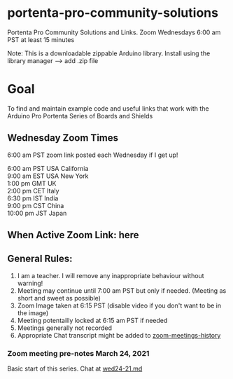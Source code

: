 # portenta-pro-community-solutions
Portenta Pro Community Solutions and Links. Zoom Wednesdays 6:00 am PST at least 15 minutes

Note: This is a downloadable zippable Arduino library. Install using the library manager --> add .zip file

# Goal

To find and maintain example code and useful links that work with the Arduino Pro Portenta Series of Boards and Shields

## Wednesday Zoom Times  
6:00 am PST zoom link posted each Wednesday if I get up!   

6:00 am PST USA California  
9:00 am EST USA New York  
1:00 pm GMT UK  
2:00 pm CET Italy  
6:30 pm IST India  
9:00 pm CST China  
10:00 pm JST Japan  


## When Active Zoom Link:   here


## General Rules:
1. I am a teacher. I will remove any inappropriate behaviour without warning!
1. Meeting may continue until 7:00 am PST but only if needed. (Meeting as short and sweet as possible)
1. Zoom Image taken at 6:15 PST (disable video if you don't want to be in the image)
1. Meeting potentailly locked at 6:15 am PST if needed
1. Meetings generally not recorded
1. Appropriate Chat transcript might be added to [zoom-meetings-history](zoom-meetings-history)


### Zoom meeting pre-notes March 24, 2021

Basic start of this series. Chat at [wed24-21.md](zoom-meetings-history/wed24-21.md)
